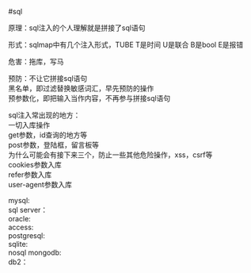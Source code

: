 #sql  
  
原理：sql注入的个人理解就是拼接了sql语句  
  
形式：sqlmap中有几个注入形式，TUBE    T是时间   U是联合   B是bool      E是报错  
  
危害：拖库，写马  
  
预防：不让它拼接sql语句  
黑名单，即过滤替换敏感词汇，早先预防的操作  
预参数化，即把输入当作内容，不再参与拼接sql语句  
  
sql注入常出现的地方：  
一切入库操作  
get参数，id查询的地方等  
post参数，登陆框，留言板等  
为什么可能会有接下来三个，防止一些其他危险操作，xss，csrf等  
cookies参数入库  
refer参数入库  
user-agent参数入库  
  
  
  
  
mysql:  
sql server：  
oracle:  
access:  
postgresql:  
sqlite:  
nosql mongodb:  
db2：  
  
  
  
